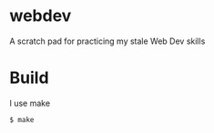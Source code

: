 # webdev
A scratch pad for practicing my stale Web Dev skills

# Build
I use make

```bash
$ make
```
